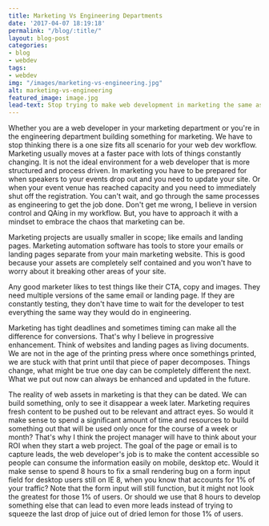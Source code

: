 ```yaml
---
title: Marketing Vs Engineering Departments
date: '2017-04-07 18:19:18'
permalink: "/blog/:title/"
layout: blog-post
categories:
- blog
- webdev
tags:
- webdev
img: "/images/marketing-vs-engineering.jpg"
alt: marketing-vs-engineering
featured_image: image.jpg
lead-text: Stop trying to make web development in marketing the same as in the engineering department
---
```

Whether you are a web developer in your marketing department or you're in the engineering department building
something for marketing. We have to stop thinking there is a one size fits all scenario for your web dev workflow.
Marketing usually moves at a faster pace with lots of things constantly changing. It is not the ideal
environment for a web developer that is more structured and process driven. In marketing you have to be prepared for
when speakers to your events drop out and you need to update your site. Or when your event venue has reached capacity
and you need to immediately shut off the registration. You can't wait, and go through the same processes as
engineering to get the job done. Don't get me wrong, I believe in version control and QAing in my workflow. But, you
have to approach it with a mindset to embrace the chaos that marketing can be.

Marketing projects are usually smaller in scope; like emails and landing pages. Marketing automation
 software has tools to store your emails or landing pages separate from your main marketing website. This is good
 because your assets are completely self contained and you won't have to worry about it breaking
 other areas of your site.

Any good marketer likes to test things like their CTA, copy and images. They need multiple versions of the same email
 or landing page. If they are constantly testing, they don't have time to wait for the developer to test
 everything the same way they would do in engineering.

Marketing has tight deadlines and sometimes timing can make all the difference for conversions. That's why I believe
in progressive enhancement. Think of websites and landing pages as living documents. We are not in the age of the
printing press where once somethings printed, we are stuck with that print until that piece of paper decomposes.
Things change, what might be true one day can be completely different the next. What we put out now can always be enhanced
and updated in the future.

The reality of web assets in marketing is that they can be dated. We can build something, only to see it disappear a
week later. Marketing requires fresh content to be pushed out to be relevant and attract eyes. So would it
make sense to spend a significant amount of time and resources to build something out that will be used only once for
 the course of a week or month? That's why I think the project manager will have to think about your ROI when they
 start a web project. The goal of the page or email is to capture leads, the web developer's job is to make the content
 accessible so people can consume the information easily on mobile, desktop etc. Would it make sense to spend 8 hours
  to fix a small rendering bug on a form input field for desktop users still on IE 8, when you know that accounts
  for 1% of your traffic? Note that the form input will still function, but it might not look the greatest for those
  1% of users. Or should we use that 8 hours to develop something else that can lead to even more leads instead of
  trying to squeeze the last drop of juice out of dried lemon for those 1% of users.

